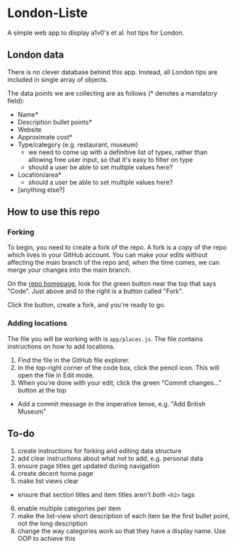 # London-Liste

A simple web app to display a1v0's et al. hot tips for London.

## London data

There is no clever database behind this app. Instead, all London tips are included in single array of objects.

The data points we are collecting are as follows (\* denotes a mandatory field):

- Name\*
- Description bullet points\*
- Website
- Approximate cost\*
- Type/category (e.g. restaurant, museum)
  - we need to come up with a definitive list of types, rather than allowing free user input, so that it's easy to filter on type
  - should a user be able to set multiple values here?
- Location/area\*
  - should a user be able to set multiple values here?
- [anything else?]

## How to use this repo

### Forking

To begin, you need to create a fork of the repo. A fork is a copy of the repo which lives in your GitHub account. You can make your edits without affecting the main branch of the repo and, when the time comes, we can merge your changes into the main branch.

On the [repo homepage](https://github.com/a1v0/london-liste), look for the green button near the top that says "Code". Just above and to the right is a button called "Fork".

Click the button, create a fork, and you're ready to go.

### Adding locations

The file you will be working with is `app/places.js`. The file contains instructions on how to add locations.

1. Find the file in the GitHub file explorer.
2. In the top-right corner of the code box, click the pencil icon. This will open the file in Edit mode.
3. When you're done with your edit, click the green "Commit changes..." button at the top
  - Add a commit message in the imperative tense, e.g. "Add British Museum"

## To-do

1. create instructions for forking and editing data structure
2. add clear instructions about what _not_ to add, e.g. personal data
3. ensure page titles get updated during navigation
4. create decent home page
5. make list views clear
  - ensure that section titles and item titles aren't _both_ `<h2>` tags
6. enable multiple categories per item
7. make the list-view short description of each item be the first bullet point, not the long description
8. change the way categories work so that they have a display name. Use OOP to achieve this
